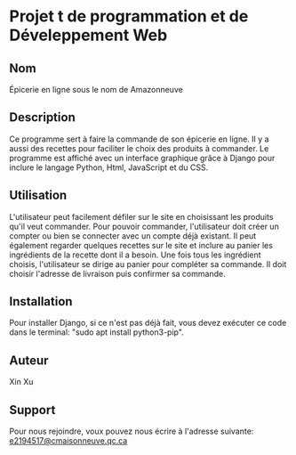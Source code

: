 # Projet t de programmation et de Déveleppement Web

## Nom
Épicerie en ligne sous le nom de Amazonneuve

## Description
Ce programme sert à faire la commande de son épicerie en ligne. Il y a aussi des recettes pour faciliter le choix des produits à commander. Le programme est affiché avec un interface graphique grâce à Django pour inclure le langage Python, Html, JavaScript et du CSS.

## Utilisation
L'utilisateur peut facilement défiler sur le site en choisissant les produits qu'il veut commander. Pour pouvoir commander, l'utilisateur doit créer un compter ou bien se connecter avec un compte déjà existant. Il peut également regarder quelques recettes sur le site et inclure au panier les ingrédients de la recette dont il a besoin. Une fois tous les ingrédient choisis, l'utilisateur se dirige au panier pour compléter sa commande. Il doit choisir l'adresse de livraison puis confirmer sa commande.

## Installation

Pour installer Django, si ce n'est pas déjà fait, vous devez exécuter ce code dans le terminal: "sudo apt install python3-pip".

## Auteur

Xin Xu

## Support 
Pour nous rejoindre, voux pouvez nous écrire à l'adresse suivante: e2194517@cmaisonneuve.qc.ca
